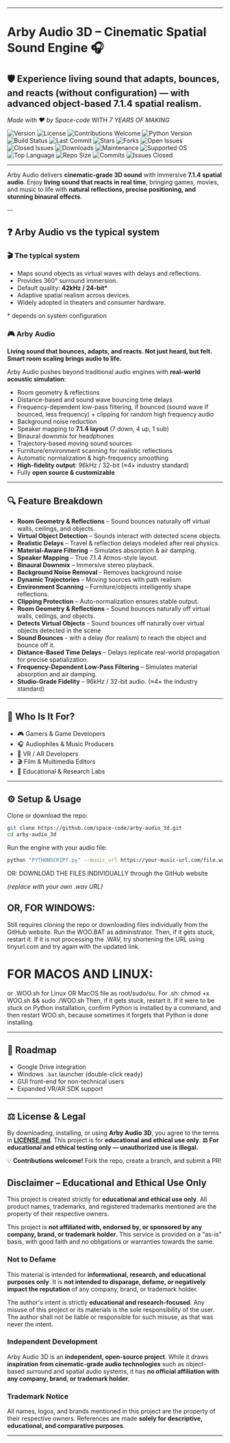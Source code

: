 
---

# Arby Audio 3D – Cinematic Spatial Sound Engine 🎧

## 🛡️ **Experience living sound that adapts, bounces, and reacts (without configuration) — with advanced object-based 7.1.4 spatial realism.**

*Made with ❤️ by Space-code* WITH *7 YEARS OF MAKING*

![Version](https://img.shields.io/badge/version-1.5-blue)
![License](https://img.shields.io/badge/license-MIT-green)
![Contributions Welcome](https://img.shields.io/badge/contributions-welcome-brightgreen)
![Python Version](https://img.shields.io/badge/python-3.11-blue)
![Build Status](https://img.shields.io/badge/build-passing-brightgreen)
![Last Commit](https://img.shields.io/github/last-commit/space-contributes/arby-audio_3d)
![Stars](https://img.shields.io/github/stars/space-contributes/arby-audio_3d?style=social)
![Forks](https://img.shields.io/github/forks/space-contributes/arby-audio_3d?style=social)
![Open Issues](https://img.shields.io/github/issues/space-contributes/arby-audio_3d)
![Closed Issues](https://img.shields.io/github/issues-closed/space-contributes/arby-audio_3d)
![Downloads](https://img.shields.io/github/downloads/space-contributes/arby-audio_3d/total)
![Maintenance](https://img.shields.io/badge/maintenance-active-brightgreen)
![Supported OS](https://img.shields.io/badge/os-windows%20|%20macOS%20|%20Linux-lightgrey)
![Top Language](https://img.shields.io/github/languages/top/space-contributes/arby-audio_3d)
![Repo Size](https://img.shields.io/github/repo-size/space-contributes/arby-audio_3d)
![Commits](https://img.shields.io/github/commit-activity/m/space-contributes/arby-audio_3d)
![Issues Closed](https://img.shields.io/github/issues-pr-closed/space-contributes/arby-audio_3d)



---

Arby Audio delivers **cinematic-grade 3D sound** with immersive **7.1.4 spatial audio**.
Enjoy **living sound that reacts in real time**, bringing games, movies, and music to life with **natural reflections, precise positioning, and stunning binaural effects**.


--

## ❓ Arby Audio vs the typical system

### 🎬 The typical system

* Maps sound objects as virtual waves with delays and reflections.
* Provides 360° surround immersion.
* Default quality: **42kHz / 24-bit\***
* Adaptive spatial realism across devices.
* Widely adopted in theaters and consumer hardware.

\* depends on system configuration

### 🎮 Arby Audio

**Living sound that bounces, adapts, and reacts. Not just heard, but felt. Smart room scaling brings audio to life.**

Arby Audio pushes beyond traditional audio engines with **real-world acoustic simulation**:

* Room geometry & reflections
* Distance-based and sound wave bouncing time delays
* Frequency-dependent low-pass filtering, if bounced (sound wave if bounced, less frequency) + clipping for random high frequency audio
* Background noise reduction
* Speaker mapping to **7.1.4 layout** (7 down, 4 up, 1 sub)
* Binaural downmix for headphones
* Trajectory-based moving sound sources
* Furniture/environment scanning for realistic reflections
* Automatic normalization & high-frequency smoothing
* **High-fidelity output**: 96kHz / 32-bit (≈4× industry standard)
* Fully **open source & customizable**

---

## 🔍 Feature Breakdown

* **Room Geometry & Reflections** – Sound bounces naturally off virtual walls, ceilings, and objects.
* **Virtual Object Detection** – Sounds interact with detected scene objects.
* **Realistic Delays** – Travel & reflection delays modeled after real physics.
* **Material-Aware Filtering** – Simulates absorption & air damping.
* **Speaker Mapping** – True 7.1.4 Atmos-style layout.
* **Binaural Downmix** – Immersive stereo playback.
* **Background Noise Removal** - Removes background noise
* **Dynamic Trajectories** – Moving sources with path realism.
* **Environment Scanning** – Furniture/objects intelligently shape reflections.
* **Clipping Protection** – Auto-normalization ensures stable output.
* **Room Geometry & Reflections** – Sound bounces naturally off virtual walls, ceilings, and objects.
* **Detects Virtual Objects** - Sound bounces off naturally over virtual objects detected in the scene
* **Sound Bounces** - with a delay (for realism) to reach the object and bounce off it.
* **Distance-Based Time Delays** – Delays replicate real-world propagation for precise spatialization.
* **Frequency-Dependent Low-Pass Filtering** – Simulates material absorption and air damping.
* **Studio-Grade Fidelity** – 96kHz / 32-bit audio. (≈4× the industry standard)

---

## 👥 Who Is It For?

* 🎮 Gamers & Game Developers
* 🎧 Audiophiles & Music Producers
* 🥽 VR / AR Developers
* 🎬 Film & Multimedia Editors
* 🧪 Educational & Research Labs

---

## ⚙️ Setup & Usage

Clone or download the repo:

```bash
git clone https://github.com/space-code/arby-audio_3d.git
cd arby-audio_3d
```

Run the engine with your audio file:

```bash
python "PYTHONSCRIPT.py" --music_url https://your-music-url.com/file.wav
```
OR: DOWNLOAD THE FILES INDIVIDUALLY through the GitHub website

*(replace with your own .wav URL)*

## OR, FOR WINDOWS:
Still requires cloning the repo or downloading files individually from the GitHub website.
Run the WOO.BAT as administrator.
Then, if it gets stuck, restart it.
If it is not processing the .WAV, try shortening the URL using tinyurl.com and try again with the updated link.

# FOR MACOS AND LINUX:

or .WOO.sh for Linux OR MacOS file as root/sudo/su.
For .sh:
chmod +x WOO.sh && sudo ./WOO.sh
Then, if it gets stuck, restart it. If it were to be stuck on Python installation, confirm Python is installed by a command, and then restart WOO.sh, because sometimes it forgets that Python is done installing.

---

## 🔮 Roadmap

* Google Drive integration
* Windows `.bat` launcher (double-click ready)
* GUI front-end for non-technical users
* Expanded VR/AR SDK support

---

## ⚖️ License & Legal

By downloading, installing, or using **Arby Audio 3D**, you agree to the terms in **[LICENSE.md](./LICENSE.md)**.
This project is for **educational and ethical use only**.
**⚖️ For educational and ethical testing only — unauthorized use is illegal.**

💡 **Contributions welcome!** Fork the repo, create a branch, and submit a PR!


## Disclaimer – Educational and Ethical Use Only

This project is created strictly for **educational and ethical use only**. All product names, trademarks, and registered trademarks mentioned are the property of their respective owners.

This project is **not affiliated with, endorsed by, or sponsored by any company, brand, or trademark holder**.
This service is provided on a "as-is" basis, with good faith and no obligations or warranties towards the same.
### Not to Defame

This material is intended for **informational, research, and educational purposes only**. It is **not intended to disparage, defame, or negatively impact the reputation** of any company, brand, or trademark holder.

The author's intent is strictly **educational and research-focused**. Any misuse of this project or its materials is the sole responsibility of the user. The author shall not be liable or responsible for such misuse, as that was never the intent.

### Independent Development

Arby Audio 3D is an **independent, open-source project**. While it draws **inspiration from cinematic-grade audio technologies** such as object-based surround and spatial audio systems, it has **no official affiliation with any company, brand, or trademark holder**.

### Trademark Notice

All names, logos, and brands mentioned in this project are the property of their respective owners. References are made **solely for descriptive, educational, and comparative purposes**.

---

